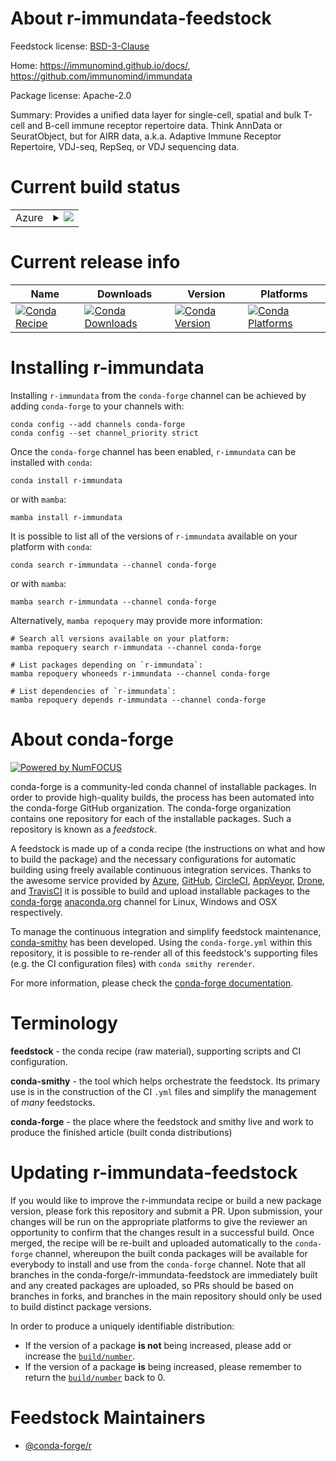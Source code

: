 About r-immundata-feedstock
===========================

Feedstock license: [BSD-3-Clause](https://github.com/conda-forge/r-immundata-feedstock/blob/main/LICENSE.txt)

Home: https://immunomind.github.io/docs/, https://github.com/immunomind/immundata

Package license: Apache-2.0

Summary: Provides a unified data layer for single-cell, spatial and bulk T-cell and B-cell immune receptor repertoire data. Think AnnData or SeuratObject, but for AIRR data, a.k.a. Adaptive Immune Receptor Repertoire, VDJ-seq, RepSeq, or VDJ sequencing data.

Current build status
====================


<table>
    
  <tr>
    <td>Azure</td>
    <td>
      <details>
        <summary>
          <a href="https://dev.azure.com/conda-forge/feedstock-builds/_build/latest?definitionId=26682&branchName=main">
            <img src="https://dev.azure.com/conda-forge/feedstock-builds/_apis/build/status/r-immundata-feedstock?branchName=main">
          </a>
        </summary>
        <table>
          <thead><tr><th>Variant</th><th>Status</th></tr></thead>
          <tbody><tr>
              <td>linux_64_r_base4.3</td>
              <td>
                <a href="https://dev.azure.com/conda-forge/feedstock-builds/_build/latest?definitionId=26682&branchName=main">
                  <img src="https://dev.azure.com/conda-forge/feedstock-builds/_apis/build/status/r-immundata-feedstock?branchName=main&jobName=linux&configuration=linux%20linux_64_r_base4.3" alt="variant">
                </a>
              </td>
            </tr><tr>
              <td>linux_64_r_base4.4</td>
              <td>
                <a href="https://dev.azure.com/conda-forge/feedstock-builds/_build/latest?definitionId=26682&branchName=main">
                  <img src="https://dev.azure.com/conda-forge/feedstock-builds/_apis/build/status/r-immundata-feedstock?branchName=main&jobName=linux&configuration=linux%20linux_64_r_base4.4" alt="variant">
                </a>
              </td>
            </tr>
          </tbody>
        </table>
      </details>
    </td>
  </tr>
</table>

Current release info
====================

| Name | Downloads | Version | Platforms |
| --- | --- | --- | --- |
| [![Conda Recipe](https://img.shields.io/badge/recipe-r--immundata-green.svg)](https://anaconda.org/conda-forge/r-immundata) | [![Conda Downloads](https://img.shields.io/conda/dn/conda-forge/r-immundata.svg)](https://anaconda.org/conda-forge/r-immundata) | [![Conda Version](https://img.shields.io/conda/vn/conda-forge/r-immundata.svg)](https://anaconda.org/conda-forge/r-immundata) | [![Conda Platforms](https://img.shields.io/conda/pn/conda-forge/r-immundata.svg)](https://anaconda.org/conda-forge/r-immundata) |

Installing r-immundata
======================

Installing `r-immundata` from the `conda-forge` channel can be achieved by adding `conda-forge` to your channels with:

```
conda config --add channels conda-forge
conda config --set channel_priority strict
```

Once the `conda-forge` channel has been enabled, `r-immundata` can be installed with `conda`:

```
conda install r-immundata
```

or with `mamba`:

```
mamba install r-immundata
```

It is possible to list all of the versions of `r-immundata` available on your platform with `conda`:

```
conda search r-immundata --channel conda-forge
```

or with `mamba`:

```
mamba search r-immundata --channel conda-forge
```

Alternatively, `mamba repoquery` may provide more information:

```
# Search all versions available on your platform:
mamba repoquery search r-immundata --channel conda-forge

# List packages depending on `r-immundata`:
mamba repoquery whoneeds r-immundata --channel conda-forge

# List dependencies of `r-immundata`:
mamba repoquery depends r-immundata --channel conda-forge
```


About conda-forge
=================

[![Powered by
NumFOCUS](https://img.shields.io/badge/powered%20by-NumFOCUS-orange.svg?style=flat&colorA=E1523D&colorB=007D8A)](https://numfocus.org)

conda-forge is a community-led conda channel of installable packages.
In order to provide high-quality builds, the process has been automated into the
conda-forge GitHub organization. The conda-forge organization contains one repository
for each of the installable packages. Such a repository is known as a *feedstock*.

A feedstock is made up of a conda recipe (the instructions on what and how to build
the package) and the necessary configurations for automatic building using freely
available continuous integration services. Thanks to the awesome service provided by
[Azure](https://azure.microsoft.com/en-us/services/devops/), [GitHub](https://github.com/),
[CircleCI](https://circleci.com/), [AppVeyor](https://www.appveyor.com/),
[Drone](https://cloud.drone.io/welcome), and [TravisCI](https://travis-ci.com/)
it is possible to build and upload installable packages to the
[conda-forge](https://anaconda.org/conda-forge) [anaconda.org](https://anaconda.org/)
channel for Linux, Windows and OSX respectively.

To manage the continuous integration and simplify feedstock maintenance,
[conda-smithy](https://github.com/conda-forge/conda-smithy) has been developed.
Using the ``conda-forge.yml`` within this repository, it is possible to re-render all of
this feedstock's supporting files (e.g. the CI configuration files) with ``conda smithy rerender``.

For more information, please check the [conda-forge documentation](https://conda-forge.org/docs/).

Terminology
===========

**feedstock** - the conda recipe (raw material), supporting scripts and CI configuration.

**conda-smithy** - the tool which helps orchestrate the feedstock.
                   Its primary use is in the construction of the CI ``.yml`` files
                   and simplify the management of *many* feedstocks.

**conda-forge** - the place where the feedstock and smithy live and work to
                  produce the finished article (built conda distributions)


Updating r-immundata-feedstock
==============================

If you would like to improve the r-immundata recipe or build a new
package version, please fork this repository and submit a PR. Upon submission,
your changes will be run on the appropriate platforms to give the reviewer an
opportunity to confirm that the changes result in a successful build. Once
merged, the recipe will be re-built and uploaded automatically to the
`conda-forge` channel, whereupon the built conda packages will be available for
everybody to install and use from the `conda-forge` channel.
Note that all branches in the conda-forge/r-immundata-feedstock are
immediately built and any created packages are uploaded, so PRs should be based
on branches in forks, and branches in the main repository should only be used to
build distinct package versions.

In order to produce a uniquely identifiable distribution:
 * If the version of a package **is not** being increased, please add or increase
   the [``build/number``](https://docs.conda.io/projects/conda-build/en/latest/resources/define-metadata.html#build-number-and-string).
 * If the version of a package **is** being increased, please remember to return
   the [``build/number``](https://docs.conda.io/projects/conda-build/en/latest/resources/define-metadata.html#build-number-and-string)
   back to 0.

Feedstock Maintainers
=====================

* [@conda-forge/r](https://github.com/orgs/conda-forge/teams/r/)

